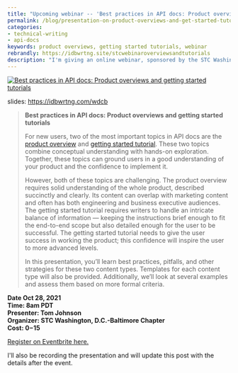 ```yaml
---
title: "Upcoming webinar -- 'Best practices in API docs: Product overviews and getting started tutorials'"
permalink: /blog/presentation-on-product-overviews-and-get-started-tutorials/
categories:
- technical-writing
- api-docs
keywords: product overviews, getting started tutorials, webinar
rebrandly: https://idbwrtng.site/stcwebinaroverviewsandtutorials
description: "I'm giving an online webinar, sponsored by the STC Washington, D.C.-Baltimore Chapter, on October 28 about product overviews and getting started tutorials in API docs. This post provides details about the webinar and a link to sign up."
---
```


<a href="https://www.eventbrite.com/e/best-practices-in-api-docs-product-overviews-and-getting-started-tutorials-tickets-179050784717"><img style="max-width: 700px" src="https://s3.us-west-1.wasabisys.com/idbwmedia.com/images/eventbrite_overviews_and_tutorials.png" alt="Best practices in API docs: Product overviews and getting started tutorials" /></a>

slides: <a href="https://idbwrtng.com/wdcb">https://idbwrtng.com/wdcb</a>

> **Best practices in API docs: Product overviews and getting started tutorials**
>
> For new users, two of the most important topics in API docs are the [product overview](/learnapidoc/docapis_doc_overview.html) and [getting started tutorial](/learnapidoc/docapis_doc_getting_started_section.html). These two topics combine conceptual understanding with hands-on exploration. Together, these topics can ground users in a good understanding of your product and the confidence to implement it.
>
> However, both of these topics are challenging. The product overview requires solid understanding of the whole product, described succinctly and clearly. Its content can overlap with marketing content and often has both engineering and business executive audiences. The getting started tutorial requires writers to handle an intricate balance of information &mdash; keeping the instructions brief enough to fit the end-to-end scope but also detailed enough for the user to be successful. The getting started tutorial needs to give the user success in working the product; this confidence will inspire the user to more advanced levels.
>
> In this presentation, you’ll learn best practices, pitfalls, and other strategies for these two content types. Templates for each content type will also be provided. Additionally, we’ll look at several examples and assess them based on more formal criteria.

**Date Oct 28, 2021** <br/>
**Time: 8am PDT**<br/>
**Presenter: Tom Johnson**<br/>
**Organizer: STC Washington, D.C.-Baltimore Chapter**<br/>
**Cost: $0-$15**

[Register on Eventbrite here.](https://www.eventbrite.com/e/best-practices-in-api-docs-product-overviews-and-getting-started-tutorials-tickets-179050784717)

I'll also be recording the presentation and will update this post with the details after the event.

